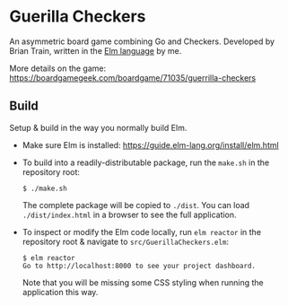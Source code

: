 # Guerilla Checkers

An asymmetric board game combining Go and Checkers. Developed by Brian Train, written in the [Elm language](https://guide.elm-lang.org/) by me.

More details on the game: https://boardgamegeek.com/boardgame/71035/guerrilla-checkers

## Build

Setup &amp; build in the way you normally build Elm. 

- Make sure Elm is installed: https://guide.elm-lang.org/install/elm.html
- To build into a readily-distributable package, run the `make.sh` in the repository root:

      $ ./make.sh

  The complete package will be copied to `./dist`. You can load `./dist/index.html` in a browser to see the full application.
- To inspect or modify the Elm code locally, run `elm reactor` in the repository root &amp; navigate to `src/GuerillaCheckers.elm`:

      $ elm reactor
      Go to http://localhost:8000 to see your project dashboard.

  Note that you will be missing some CSS styling when running the application this way.
